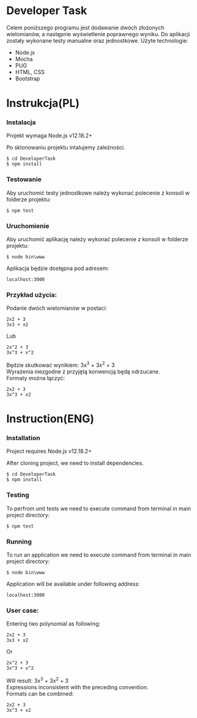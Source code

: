 # Developer Task
Celem poniższego programu jest dodawanie dwóch złożonych wielomianów, a następnie wyświetlenie poprawnego wyniku. Do aplikacji zostały wykonane testy manualne oraz jednostkowe.
Użyte technologie:
- Node.js
- Mocha
- PUG
- HTML, CSS
- Bootstrap

# Instrukcja(PL)
### Instalacja
Projekt wymaga Node.js v12.18.2+

Po sklonowaniu projektu intalujemy zależności.
```
$ cd DeveloperTask
$ npm install
```
### Testowanie
Aby uruchomić testy jednostkowe należy wykonać polecenie z konsoli w folderze projektu:
```
$ npm test
```
### Uruchomienie
Aby uruchomić aplikację należy wykonać polecenie z konsoli w folderze projektu:
```
$ node bin\www
```
Aplikacja będzie dostępna pod adresem:
```
localhost:3000
```
### Przykład użycia:
Podanie dwóch wielomianów w postaci:
```
2x2 + 3
3x3 + x2
```
Lub
```
2x^2 + 3
3x^3 + x^2
```
Będzie skutkować wynikiem:
3x<sup>3</sup> + 3x<sup>2</sup> + 3  
Wyrażenia niezgodne z przyjętą konwencją będą odrzucane.  
Formaty można łączyć:
```
2x2 + 3
3x^3 + x2
```
# Instruction(ENG)
### Installation
Project requires Node.js v12.18.2+

After cloning project, we need to install dependencies.
```
$ cd DeveloperTask
$ npm install
```
### Testing
To perfrom unit tests we need to execute command from terminal in main project directory:
```
$ npm test
```
### Running
To run an application we need to execute command from terminal in main project directory:
```
$ node bin\www
```
Application will be available under following address:
```
localhost:3000
```
### User case:
Entering two polynomial as following:
```
2x2 + 3
3x3 + x2
```
Or
```
2x^2 + 3
3x^3 + x^2
```
Will result:
3x<sup>3</sup> + 3x<sup>2</sup> + 3  
Expressions inconsistent with the preceding convention.   
Formats can be combined:
```
2x2 + 3
3x^3 + x2
```
